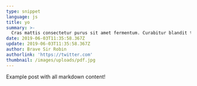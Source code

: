 ```yaml
---
type: snippet
language: js
title: yo
summary: >-
  Cras mattis consectetur purus sit amet fermentum. Curabitur blandit tempus porttitor. Cum sociis natoque penatibus et magnis dis parturient montes, nascetur ridiculus mus. Duis mollis, est non commodo luctus, nisi erat porttitor ligula, eget lacinia odio sem nec elit. Nullam id dolor id nibh ultricies vehicula ut id elit.
date: 2019-06-03T11:35:58.367Z
update: 2019-06-03T11:35:58.367Z
author: Brave Sir Robin
authorlink: 'https://twitter.com'
thumbnail: /images/uploads/pdf.jpg
---
```

Example post with all markdown content!
